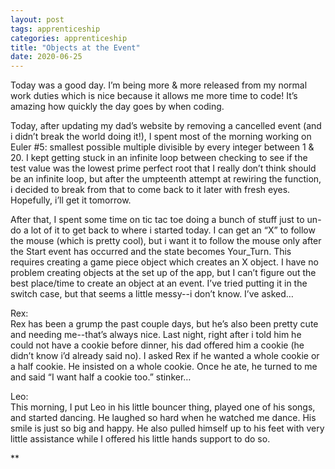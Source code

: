 ```yaml
---
layout: post 
tags: apprenticeship
categories: apprenticeship
title: "Objects at the Event"
date: 2020-06-25
---
```


Today was a good day.  I’m being more & more released from my normal work duties which is nice because it allows me more time to code!  It’s amazing how quickly the day goes by when coding.

Today, after updating my dad’s website by removing a cancelled event (and i didn’t break the world doing it!), I spent most of the morning working on Euler #5: smallest possible multiple divisible by every integer between 1 & 20.  I kept getting stuck in an infinite loop between checking to see if the test value was the lowest prime perfect root that I really don’t think should be an infinite loop, but after the umpteenth attempt at rewiring the function, i decided to break from that to come back to it later with fresh eyes.  Hopefully, i’ll get it tomorrow.

After that, I spent some time on tic tac toe doing a bunch of stuff just to un-do a lot of it to get back to where i started today.  I can get an “X” to follow the mouse (which is pretty cool), but i want it to follow the mouse only after the Start event has occurred and the state becomes Your_Turn.   This requires creating a game piece object which creates an X object.  I have no problem creating objects at the set up of the app, but I can’t figure out the best place/time to create an object at an event.  I’ve tried putting it in the switch case, but that seems a little messy--i don’t know.  I’ve asked…



Rex:  
Rex has been a grump the past couple days, but he’s also been pretty cute and needing me--that’s always nice.  Last night, right after i told him he could not have a cookie before dinner, his dad offered him a cookie (he didn’t know i’d already said no).  I asked Rex if he wanted a whole cookie or a half cookie.  He insisted on a whole cookie.  Once he ate, he turned to me and said “I want half a cookie too.”  stinker…

Leo:  
This morning, I put Leo in his little bouncer thing, played one of his songs, and started dancing.  He laughed so hard when he watched me dance.  His smile is just so big and happy.  He also pulled himself up to his feet with very little assistance while I offered his little hands support to do so. 

**

